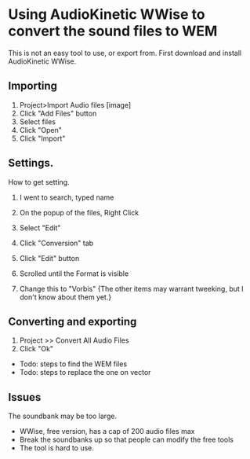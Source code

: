 # Using AudioKinetic WWise to convert the sound files to WEM
This is not an easy tool to use, or export from.
First download and install AudioKinetic WWise.

## Importing
1. Project>Import Audio files
[image]
2. Click "Add Files" button
3. Select files
4. Click "Open"
5. Click "Import"


## Settings.
How to get setting.

1. I went to search, typed name
1. On the popup of the files, Right Click
1. Select "Edit"
1. Click "Conversion" tab
1. Click "Edit" button

1. Scrolled until the Format is visible 
1. Change this to "Vorbis"
{The other items may warrant tweeking, but I don't know about them yet.}

## Converting and exporting
1. Project >> Convert All Audio Files
1. Click "Ok"

* Todo: steps to find the WEM files
* Todo: steps to replace the one on vector

## Issues
The soundbank may be too large.

- WWise, free version, has a cap of 200 audio files max
- Break the soundbanks up so that people can modify the free tools
- The tool is hard to use.
